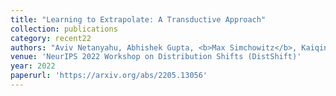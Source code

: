 ```yaml
---
title: "Learning to Extrapolate: A Transductive Approach"
collection: publications
category: recent22
authors: "Aviv Netanyahu, Abhishek Gupta, <b>Max Simchowitz</b>, Kaiqing Zhang, Pulkit Agrawal"
venue: 'NeurIPS 2022 Workshop on Distribution Shifts (DistShift)'
year: 2022
paperurl: 'https://arxiv.org/abs/2205.13056'
---
```



